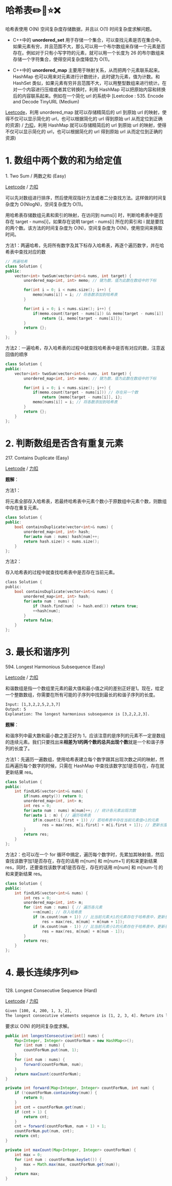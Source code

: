 # 哈希表✏️🥇⭐️❌

哈希表使用 O(N) 空间复杂度存储数据，并且以 O(1) 时间复杂度求解问题。

- C++中的   **unordered_set**   用于存储一个集合，可以查找元素是否在集合中。如果元素有穷，并且范围不大，那么可以用一个布尔数组来存储一个元素是否存在。例如对于只有小写字符的元素，就可以用一个长度为 26 的布尔数组来存储一个字符集合，使得空间复杂度降低为 O(1)。

- C++中的   **unordered_map**   主要用于映射关系，从而把两个元素联系起来。HashMap 也可以用来对元素进行计数统计，此时键为元素，值为计数。和 HashSet 类似，如果元素有穷并且范围不大，可以用整型数组来进行统计。在对一个内容进行压缩或者其它转换时，利用 HashMap 可以把原始内容和转换后的内容联系起来。例如在一个简化 url 的系统中 [Leetcdoe : 535. Encode and Decode TinyURL (Medium)

[Leetcode](https://leetcode.com/problems/encode-and-decode-tinyurl/description/)，利用 unordered_map 就可以存储精简后的 url 到原始 url 的映射，使得不仅可以显示简化的 url，也可以根据简化的 url 得到原始 url 从而定位到正确的资源) / [力扣](https://leetcode-cn.com/problems/encode-and-decode-tinyurl/description/)，利用 HashMap 就可以存储精简后的 url 到原始 url 的映射，使得不仅可以显示简化的 url，也可以根据简化的 url 得到原始 url 从而定位到正确的资源)



# 1. 数组中两个数的和为给定值

1\. Two Sum / 两数之和 (Easy)

[Leetcode](https://leetcode.com/problems/two-sum/description/) / [力扣](https://leetcode-cn.com/problems/two-sum/description/)

可以先对数组进行排序，然后使用双指针方法或者二分查找方法。这样做的时间复杂度为 O(NlogN)，空间复杂度为 O(1)。

用哈希表存储数组元素和索引的映射，在访问到 nums[i] 时，判断哈希表中是否存在 target - nums[i]，如果存在说明 target - nums[i] 所在的索引和 i 就是要找的两个数。该方法的时间复杂度为 O(N)，空间复杂度为 O(N)，使用空间来换取时间。

方法1：两遍哈希，先将所有数字及其下标存入哈希表，再逐个遍历数字，并在哈希表中查找对应的数

```cpp
// 两遍哈希
class Solution {
public:
    vector<int> twoSum(vector<int>& nums, int target) {
        unordered_map<int, int> memo; // 键为数，值为此数在数组中的下标

        for(int i = 0; i < nums.size(); i++) {
            memo[nums[i]] = i; // 将各数添加到哈希表
        }

        for(int i = 0; i < nums.size(); i++) {
            if(memo.count(target - nums[i]) && memo[target - nums[i]] != i) // 存在，并且不是当前值
                return {i, memo[target - nums[i]]};
        }
        return {};
    }
};
```

方法2：一遍哈希，存入哈希表的过程中就查找哈希表中是否有对应的数，注意返回值的顺序

```cpp
class Solution {
public:
    vector<int> twoSum(vector<int>& nums, int target) {
        unordered_map<int, int> memo; // 键为数，值为此数在数组中的下标

        for(int i = 0; i < nums.size(); i++) {
            if(memo.count(target - nums[i])) // 存在另一个数
                return {memo[target - nums[i]], i};
            memo[nums[i]] = i; // 将各数添加到哈希表
        }
        return {};
    }
};

```



# 2. 判断数组是否含有重复元素

217\. Contains Duplicate (Easy)

[Leetcode](https://leetcode.com/problems/contains-duplicate/description/) / [力扣](https://leetcode-cn.com/problems/contains-duplicate/description/)

**题解**：

方法1：

将元素全部存入哈希表，若最终哈希表中元素个数小于原数组中元素个数，则数组中存在重复元素。

```cpp
class Solution {
public:
    bool containsDuplicate(vector<int>& nums) {
        unordered_map<int, int> hash;
        for(auto num : nums) hash[num]++;
        return hash.size() < nums.size();
    }
};
```



方法2：

存入哈希表的过程中就查找哈希表中是否存在当前元素。

```c
class Solution {
public:
    bool containsDuplicate(vector<int>& nums) {
        unordered_map<int, int> hash;
        for(auto num : nums) {
            if (hash.find(num) != hash.end()) return true;
            ++hash[num];
        }
        return false;
    }
};
```



# 3. 最长和谐序列

594\. Longest Harmonious Subsequence (Easy)

[Leetcode](https://leetcode.com/problems/longest-harmonious-subsequence/description/) / [力扣](https://leetcode-cn.com/problems/longest-harmonious-subsequence/description/)

和谐数组是指一个数组里元素的最大值和最小值之间的差别正好是1。现在，给定一个整数数组，你需要在所有可能的子序列中找到最长的和谐子序列的长度。

```html
Input: [1,3,2,2,5,2,3,7]
Output: 5
Explanation: The longest harmonious subsequence is [3,2,2,2,3].
```

**题解**：

和谐序列中最大数和最小数之差正好为 1，应该注意的是序列的元素不一定是数组的连续元素。我们只要找出来**相差为1的两个数的总共出现个数**就是一个和谐子序列的长度了。

方法1：先遍历一遍数组，使用哈希表建立每个数字跟其出现次数之间的映射，然后再遍历每个数字的时候，只需在 HashMap 中查找该数字加1是否存在，存在就更新结果 res。

```cpp
class Solution {
public:
    int findLHS(vector<int>& nums) {
        if(nums.empty()) return 0;
        unordered_map<int, int> m;
        int res = 0;
        for(auto num : nums) m[num]++; // 统计各元素出现次数
        for(auto i : m) { // 遍历哈希表
            if(m.count(i.first + 1)) // 若哈希表中存在当前元素值+1的元素
                res = max(res, m[i.first] + m[i.first + 1]); // 更新长度为当前长度和两者次数和的最大值
        }
        return res;
    }
};
```



方法2：也可以在一个 for 循环中搞定，遍历每个数字时，先累加其映射值，然后查找该数字加1是否存在，存在的话用 m[num] 和 m[num+1] 的和来更新结果 res，同时，还要查找该数字减1是否存在，存在的话用 m[num] 和 m[num-1] 的和来更新结果 res。

```cpp
class Solution {
public:
    int findLHS(vector<int>& nums) {
        int res = 0;
        unordered_map<int, int> m;
        for (int num : nums) { // 遍历各元素
            ++m[num]; // 存入哈希表
            if (m.count(num + 1)) // 比当前元素大1的元素存在于哈希表中，更新长度为两者个数和
                res = max(res, m[num] + m[num + 1]);
            if (m.count(num - 1)) // 比当前元素小1的元素存在于哈希表中，更新长度为两者个数和
                res = max(res, m[num] + m[num - 1]);
        }
        return res;
    }
};
```



# 4. 最长连续序列✏️

128\. Longest Consecutive Sequence (Hard)

[Leetcode](https://leetcode.com/problems/longest-consecutive-sequence/description/) / [力扣](https://leetcode-cn.com/problems/longest-consecutive-sequence/description/)

```html
Given [100, 4, 200, 1, 3, 2],
The longest consecutive elements sequence is [1, 2, 3, 4]. Return its length: 4.
```

要求以 O(N) 的时间复杂度求解。

```java
public int longestConsecutive(int[] nums) {
    Map<Integer, Integer> countForNum = new HashMap<>();
    for (int num : nums) {
        countForNum.put(num, 1);
    }
    for (int num : nums) {
        forward(countForNum, num);
    }
    return maxCount(countForNum);
}

private int forward(Map<Integer, Integer> countForNum, int num) {
    if (!countForNum.containsKey(num)) {
        return 0;
    }
    int cnt = countForNum.get(num);
    if (cnt > 1) {
        return cnt;
    }
    cnt = forward(countForNum, num + 1) + 1;
    countForNum.put(num, cnt);
    return cnt;
}

private int maxCount(Map<Integer, Integer> countForNum) {
    int max = 0;
    for (int num : countForNum.keySet()) {
        max = Math.max(max, countForNum.get(num));
    }
    return max;
}
```



